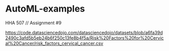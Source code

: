 # AutoML-examples
HHA 507 // Assignment #9



https://code.datasciencedojo.com/datasciencedojo/datasets/blob/a6fa39d2490c3afd5b5eb24b6f250c13fe8b4f5a/Risk%20Factors%20for%20Cervical%20Cancer/risk_factors_cervical_cancer.csv
